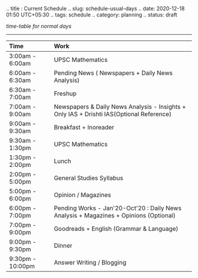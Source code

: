 .. title : Current Schedule 
.. slug: schedule-usual-days
.. date: 2020-12-18 01:50 UTC+05:30
.. tags: schedule
.. category: planning
.. status: draft

*time-table for normal days*
<!-- TEASER_END -->

***

|  Time |  Work |
| :--------------- | :----------------------------------------------------------- |
|  3:00am - 6:00am  |  UPSC Mathematics                                             |
|  6:00am - 6:30am  |  Pending News ( Newspapers + Daily News Analysis)             |
|  6:30am - 7:00am  |  Freshup                                                      |
|  7:00am - 9:00am  |  Newspapers & Daily News Analysis - Insights + Only IAS + Drishti IAS(Optional Reference) |
|  9:00am - 9:30am  |  Breakfast + Inoreader                                        |
|  9:30am - 1:30pm  |  UPSC Mathematics                                             |
|  1:30pm - 2:00pm  |  Lunch                                                        |
|  2:00pm - 5:00pm  |  General Studies Syllabus                                     |
|  5:00pm - 6:00pm  |  Opinion / Magazines                                          |
|  6:00pm - 7:00pm  |  Pending Works - Jan'20-Oct'20 : Daily News Analysis + Magazines + Opinions (Optional) |
|  7:00pm - 9:00pm  |  Goodreads + English (Grammar & Language)                     |
|  9:00pm - 9:30pm  |  Dinner                                                       |
|  9:30pm - 10:00pm |  Answer Writing / Blogging                                    |
